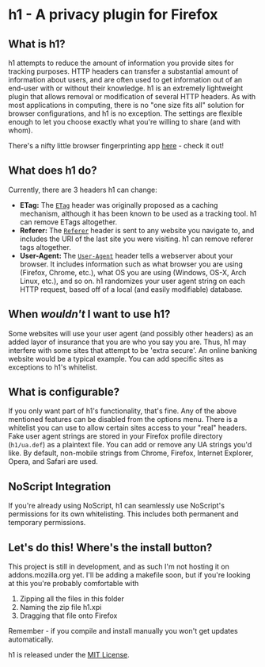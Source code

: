 # h1 - A privacy plugin for Firefox

## What is h1?
h1 attempts to reduce the amount of information you provide sites for tracking purposes. HTTP headers can transfer a substantial amount of information about users, and are often used to get information out of an end-user with or without their knowledge. h1 is an extremely lightweight plugin that allows removal or modification of several HTTP headers. As with most applications in computing, there is no "one size fits all" solution for browser configurations, and h1 is no exception. The settings are flexible enough to let you choose exactly what you're willing to share (and with whom).

There's a nifty little browser fingerprinting app [here](https://panopticlick.eff.org/) - check it out!

## What does h1 do?
Currently, there are 3 headers h1 can change:
* **ETag:** The [`ETag`](https://en.wikipedia.org/wiki/HTTP_ETag) header was originally proposed as a caching mechanism, although it has been known to be used as a tracking tool. h1 can remove ETags altogether.
* **Referer:** The [`Referer`](https://en.wikipedia.org/wiki/HTTP_referer) header is sent to any website you navigate to, and includes the URI of the last site you were visiting. h1 can remove referer tags altogether.
* **User-Agent:** The [`User-Agent`](https://en.wikipedia.org/wiki/User_agent) header tells a webserver about your browser. It includes information such as what browser you are using (Firefox, Chrome, etc.), what OS you are using (Windows, OS-X, Arch Linux, etc.), and so on. h1 randomizes your user agent string on each HTTP request, based off of a local (and easily modifiable) database.

## When _wouldn't_ I want to use h1?
Some websites will use your user agent (and possibly other headers) as an added layor of insurance that you are who you say you are. Thus, h1 may interfere with some sites that attempt to be 'extra secure'. An online banking website would be a typical example. You can add specific sites as exceptions to h1's whitelist.

## What is configurable?
If you only want part of h1's functionality, that's fine. Any of the above mentioned features can be disabled from the options menu. There is a whitelist you can use to allow certain sites access to your "real" headers. Fake user agent strings are stored in your Firefox profile directory (`h1/ua.def`) as a plaintext file. You can add or remove any UA strings you'd like. By default, non-mobile strings from Chrome, Firefox, Internet Explorer, Opera, and Safari are used.

## NoScript Integration
If you're already using NoScript, h1 can seamlessly use NoScript's permissions for its own whitelisting. This includes both permanent and temporary permissions.

## Let's do this! Where's the install button?
This project is still in development, and as such I'm not hosting it on addons.mozilla.org yet. I'll be adding a makefile soon, but if you're looking at this you're probably comfortable with

1. Zipping all the files in this folder
2. Naming the zip file h1.xpi
3. Dragging that file onto Firefox

Remember - if you compile and install manually you won't get updates automatically.

h1 is released under the [MIT License](http://mit-license.org/).
